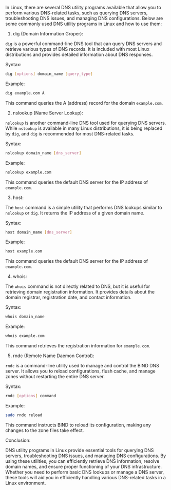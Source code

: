 In Linux, there are several DNS utility programs available that allow you to perform various DNS-related tasks, such as querying DNS servers, troubleshooting DNS issues, and managing DNS configurations. Below are some commonly used DNS utility programs in Linux and how to use them:

1. dig (Domain Information Groper):

`dig` is a powerful command-line DNS tool that can query DNS servers and retrieve various types of DNS records. It is included with most Linux distributions and provides detailed information about DNS responses.

Syntax:
```bash
dig [options] domain_name [query_type]
```

Example:
```bash
dig example.com A
```
This command queries the A (address) record for the domain `example.com`.

2. nslookup (Name Server Lookup):

`nslookup` is another command-line DNS tool used for querying DNS servers. While `nslookup` is available in many Linux distributions, it is being replaced by `dig`, and `dig` is recommended for most DNS-related tasks.

Syntax:
```bash
nslookup domain_name [dns_server]
```

Example:
```bash
nslookup example.com
```
This command queries the default DNS server for the IP address of `example.com`.

3. host:

The `host` command is a simple utility that performs DNS lookups similar to `nslookup` or `dig`. It returns the IP address of a given domain name.

Syntax:
```bash
host domain_name [dns_server]
```

Example:
```bash
host example.com
```
This command queries the default DNS server for the IP address of `example.com`.

4. whois:

The `whois` command is not directly related to DNS, but it is useful for retrieving domain registration information. It provides details about the domain registrar, registration date, and contact information.

Syntax:
```bash
whois domain_name
```

Example:
```bash
whois example.com
```
This command retrieves the registration information for `example.com`.

5. rndc (Remote Name Daemon Control):

`rndc` is a command-line utility used to manage and control the BIND DNS server. It allows you to reload configurations, flush cache, and manage zones without restarting the entire DNS server.

Syntax:
```bash
rndc [options] command
```

Example:
```bash
sudo rndc reload
```
This command instructs BIND to reload its configuration, making any changes to the zone files take effect.

Conclusion:

DNS utility programs in Linux provide essential tools for querying DNS servers, troubleshooting DNS issues, and managing DNS configurations. By using these utilities, you can efficiently retrieve DNS information, resolve domain names, and ensure proper functioning of your DNS infrastructure. Whether you need to perform basic DNS lookups or manage a DNS server, these tools will aid you in efficiently handling various DNS-related tasks in a Linux environment.
